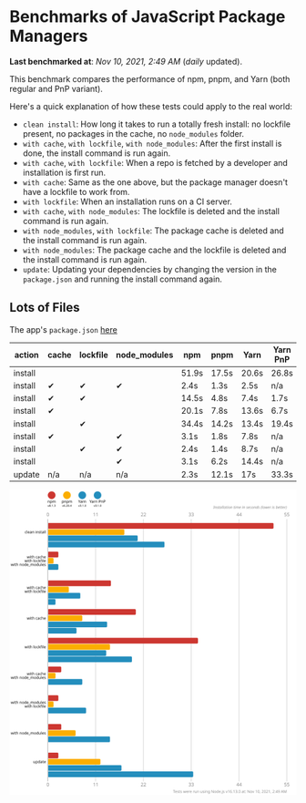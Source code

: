# Benchmarks of JavaScript Package Managers

**Last benchmarked at**: _Nov 10, 2021, 2:49 AM_ (_daily_ updated).

This benchmark compares the performance of npm, pnpm, and Yarn (both regular and PnP variant).

Here's a quick explanation of how these tests could apply to the real world:

- `clean install`: How long it takes to run a totally fresh install: no lockfile present, no packages in the cache, no `node_modules` folder.
- `with cache`, `with lockfile`, `with node_modules`: After the first install is done, the install command is run again.
- `with cache`, `with lockfile`: When a repo is fetched by a developer and installation is first run.
- `with cache`: Same as the one above, but the package manager doesn't have a lockfile to work from.
- `with lockfile`: When an installation runs on a CI server.
- `with cache`, `with node_modules`: The lockfile is deleted and the install command is run again.
- `with node_modules`, `with lockfile`: The package cache is deleted and the install command is run again.
- `with node_modules`: The package cache and the lockfile is deleted and the install command is run again.
- `update`: Updating your dependencies by changing the version in the `package.json` and running the install command again.

## Lots of Files

The app's `package.json` [here](https://github.com/pnpm/pnpm.github.io/blob/main/benchmarks/fixtures/alotta-files/package.json)

| action  | cache | lockfile | node_modules| npm | pnpm | Yarn | Yarn PnP |
| ---     | ---   | ---      | ---         | --- | ---  | ---  | ---      |
| install |       |          |             | 51.9s | 17.5s | 20.6s | 26.8s |
| install | ✔     | ✔        | ✔           | 2.4s | 1.3s | 2.5s | n/a |
| install | ✔     | ✔        |             | 14.5s | 4.8s | 7.4s | 1.7s |
| install | ✔     |          |             | 20.1s | 7.8s | 13.6s | 6.7s |
| install |       | ✔        |             | 34.4s | 14.2s | 13.4s | 19.4s |
| install | ✔     |          | ✔           | 3.1s | 1.8s | 7.8s | n/a |
| install |       | ✔        | ✔           | 2.4s | 1.4s | 8.7s | n/a |
| install |       |          | ✔           | 3.1s | 6.2s | 14.4s | n/a |
| update  | n/a | n/a | n/a | 2.3s | 12.1s | 17s | 33.3s |

![Graph of the alotta-files results](../../static/img/benchmarks/alotta-files.svg)
